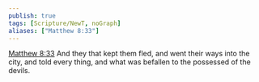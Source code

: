 ```yaml
---
publish: true
tags: [Scripture/NewT, noGraph]
aliases: ["Matthew 8:33"]
---
```

[Matthew 8:33](https://churchofjesuschrist.org/study/scriptures/nt/matt/8?lang=eng&id=p33#p33) And they that kept them fled, and went their ways into the city, and told every thing, and what was befallen to the possessed of the devils.
